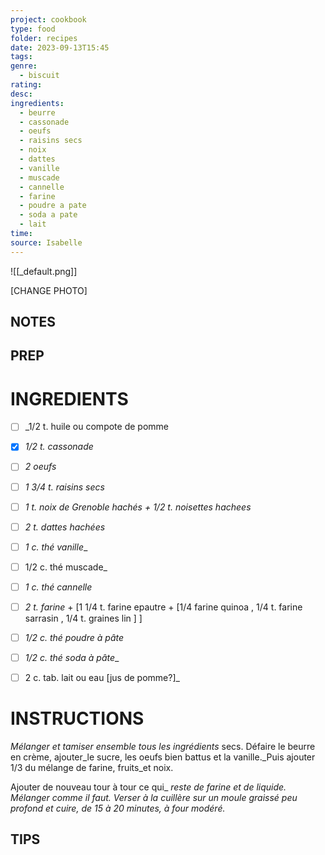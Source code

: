 ```yaml
---
project: cookbook
type: food
folder: recipes
date: 2023-09-13T15:45
tags: 
genre:
  - biscuit
rating: 
desc: 
ingredients:
  - beurre
  - cassonade
  - oeufs
  - raisins secs
  - noix
  - dattes
  - vanille
  - muscade
  - cannelle
  - farine
  - poudre a pate
  - soda a pate
  - lait
time: 
source: Isabelle
---
```


![[_default.png]]

[CHANGE PHOTO]


## NOTES




## PREP


# INGREDIENTS

- [ ] _1/2 t. huile ou compote de pomme
- [x] _1/2 t. cassonade_
- [ ] _2 oeufs_
- [ ] _1 3/4 t. raisins secs_
- [ ] _1 t. noix de Grenoble hachés + 1/2 t. noisettes hachees_
- [ ] _2 t. dattes hachées_
- [ ] _1 c. thé vanille__
- [ ] 1/2 c. thé muscade_
- [ ] _1 c. thé cannelle_
- [ ] _2 t. farine_ + [1 1/4 t. farine epautre + [1/4 farine quinoa , 1/4 t. farine sarrasin , 1/4 t. graines lin ] ]
- [ ] _1/2 c. thé poudre à pâte_
- [ ] _1/2 c. thé soda à pâte__
- [ ] 2 c. tab. lait ou eau [jus de pomme?]_



# INSTRUCTIONS

_Mélanger et tamiser ensemble tous les ingrédients_ secs. Défaire le beurre en crème, ajouter_le sucre, les oeufs bien battus et la vanille._Puis ajouter 1/3 du mélange de farine, fruits_et noix. 

Ajouter de nouveau tour à tour ce qui_
_reste de farine et de liquide. Mélanger comme_
_il faut. Verser à la cuillère sur un moule graissé_
_peu profond et cuire, de 15 à 20 minutes, à_
_four modéré._




## TIPS



